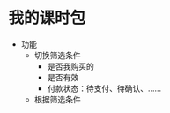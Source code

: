 # 我的课时包

* 功能
	* 切换筛选条件
		* 是否我购买的
		* 是否有效
		* 付款状态：待支付、待确认、……
	* 根据筛选条件
<!--stackedit_data:
eyJoaXN0b3J5IjpbLTE2NjQ2NDA4ODYsMjA3MTE5MzgyOSwyMT
Q1MTY3MjQyLDczMDk5ODExNl19
-->